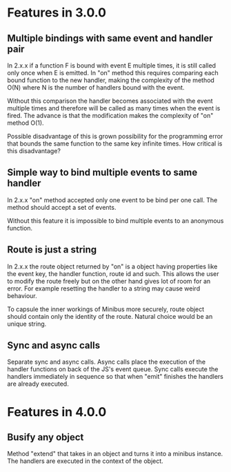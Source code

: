 
Features in 3.0.0
=================

Multiple bindings with same event and handler pair
--------------------------------------------------
In 2.x.x if a function F is bound with event E multiple times, it is still called only once when E is emitted. In "on" method this requires comparing each bound function to the new handler, making the complexity of the method O(N) where N is the number of handlers bound with the event.

Without this comparison the handler becomes associated with the event multiple times and therefore will be called as many times when the event is fired. The advance is that the modification makes the complexity of "on" method O(1).

Possible disadvantage of this is grown possibility for the programming error that bounds the same function to the same key infinite times. How critical is this disadvantage?

Simple way to bind multiple events to same handler
------------------------------------------------------
In 2.x.x "on" method accepted only one event to be bind per one call. The method should accept a set of events.

Without this feature it is impossible to bind multiple events to an anonymous function.

Route is just a string
----------------------
In 2.x.x the route object returned by "on" is a object having properties like the event key, the handler function, route id and such. This allows the user to modify the route freely but on the other hand gives lot of room for an error. For example resetting the handler to a string may cause weird behaviour.

To capsule the inner workings of Minibus more securely, route object should contain only the identity of the route. Natural choice would be an unique string.

Sync and async calls
--------------------
Separate sync and async calls. Async calls place the execution of the handler functions on back of the JS's event queue. Sync calls execute the handlers immediately in sequence so that when "emit" finishes the handlers are already executed.


Features in 4.0.0
=================

Busify any object
-----------------
Method "extend" that takes in an object and turns it into a minibus instance. The handlers are executed in the context of the object.
